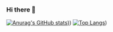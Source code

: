 ### Hi there 👋

<!--
**LuckyArd110/LuckyArd110** is a ✨ _special_ ✨ repository because its `README.md` (this file) appears on your GitHub profile.

Here are some ideas to get you started:

- 🔭 I’m currently working on ...
- 🌱 I’m currently learning ...
- 👯 I’m looking to collaborate on ...
- 🤔 I’m looking for help with ...
- 💬 Ask me about ...
- 📫 How to reach me: ...
- 😄 Pronouns: ...
- ⚡ Fun fact: ...
-->

[![Anurag's GitHub stats](https://github-readme-stats.vercel.app/api?username=LuckyArd110&theme=gruvbox&show_icons=true))](https://github.com/anuraghazra/github-readme-stats))
[![Top Langs](https://github-readme-stats.vercel.app/api/top-langs/?username=LuckyArd110&layout=compact&theme=gruvbox&show_icons=true)](https://github.com/anuraghazra/github-readme-stats))
